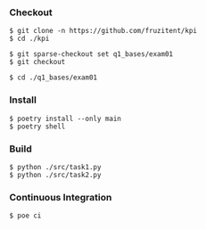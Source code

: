 ### Checkout
```shell
$ git clone -n https://github.com/fruzitent/kpi
$ cd ./kpi

$ git sparse-checkout set q1_bases/exam01
$ git checkout

$ cd ./q1_bases/exam01
```

### Install
```shell
$ poetry install --only main
$ poetry shell
```

### Build
```shell
$ python ./src/task1.py
$ python ./src/task2.py
```

### Continuous Integration
```shell
$ poe ci
```

